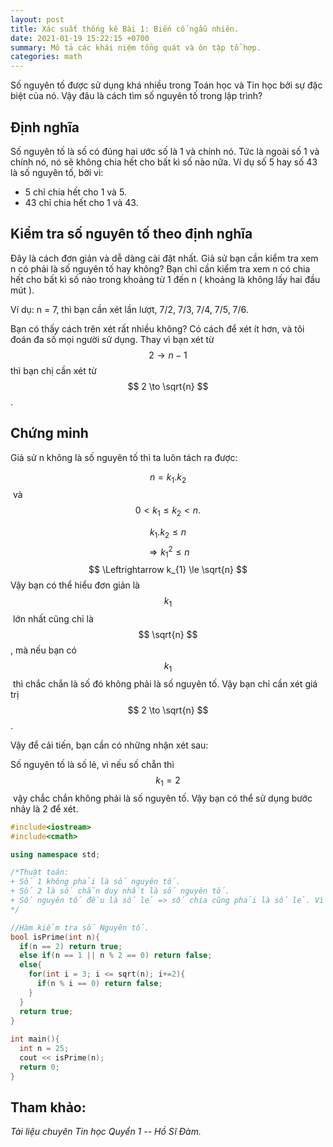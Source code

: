 ```yaml
---
layout: post
title: Xác suất thống kê Bài 1: Biến cố ngẫu nhiên.
date: 2021-01-19 15:22:15 +0700
summary: Mô tả các khái niệm tổng quát và ôn tập tổ hợp.
categories: math
---
```


Số nguyên tố được sử dụng khá nhiều trong Toán học và Tin học bởi sự đặc biệt của nó. Vậy đâu là cách tìm số nguyên tố trong lập trình?

## Định nghĩa

Số nguyên tố là số có đúng hai ước số là 1 và chính nó. Tức là ngoài số 1 và chính nó, nó sẽ không chia hết cho bất kì số nào nữa. Ví dụ số 5 hay số 43 là số nguyên tố, bởi vì:

- 5 chỉ chia hết cho 1 và 5.
- 43 chỉ chia hết cho 1 và 43.

## Kiểm tra số nguyên tố theo định nghĩa

Đây là cách đơn giản và dễ dàng cài đặt nhất. Giả sử bạn cần kiểm tra xem n có phải là số nguyên tố hay không? Bạn chỉ cần kiểm tra xem n có chia hết cho bất kì số nào trong khoảng từ 1 đến n ( khoảng là không lấy hai đầu mút ).

Ví dụ: n = 7, thì bạn cần xét lần lượt, 7/2, 7/3, 7/4, 7/5, 7/6.

Bạn có thấy cách trên xét rất nhiều không? Có cách để xét ít hơn, và tôi đoán đa số mọi người sử dụng. Thay vì bạn xét từ $$ 2 \to n -1  $$ thì bạn chị cần xét từ $$ 2 \to \sqrt{n} $$.

## Chứng minh

Giả sử n không là số nguyên tố thì ta luôn tách ra được:

$$ n = k_{1} . k_{2} $$ và $$ 0 < k_{1} \le k_{2} < n. $$

$$ k_{1}.k_{2} \le n $$
$$ \Rightarrow k_{1}^{2} \le n $$
$$ \Leftrightarrow k_{1} \le \sqrt{n} $$
Vậy bạn có thể hiểu đơn giản là $$ k_{1} $$​ lớn nhất cũng chỉ là $$ \sqrt{n} $$ , mà nếu bạn có $$ k_{1}​ $$ thì chắc chắn là số đó không phải là số nguyên tố. Vậy bạn chỉ cần xét giá trị $$ 2 \to \sqrt{n} $$​.

Vậy để cải tiến, bạn cần có những nhận xét sau:

Số nguyên tố là số lẻ, vì nếu số chẵn thì $$ k_{1} = 2 $$ vậy chắc chắn không phải là số nguyên tố. Vậy bạn có thể sử dụng bước nhảy là 2 để xét.

```cpp
#include<iostream>
#include<cmath>

using namespace std;

/*Thuật toán:
+ Số 1 không phải là số nguyên tố.
+ Số 2 là số chẵn duy nhất là số nguyên tố.
+ Số nguyên tố đều là số lẻ => số chia cũng phải là số lẻ. Vì số lẻ không thể chia hết cho số chẵn được.
*/

//Hàm kiểm tra số Nguyên tố.
bool isPrime(int n){
  if(n == 2) return true;
  else if(n == 1 || n % 2 == 0) return false;
  else{
    for(int i = 3; i <= sqrt(n); i+=2){
      if(n % i == 0) return false;
    }
  }
  return true;
}
 
int main(){
  int n = 25;
  cout << isPrime(n);
  return 0;
}
```
## Tham khảo:
*Tài liệu chuyên Tin học Quyển 1 -- Hồ Sĩ Đàm.*
